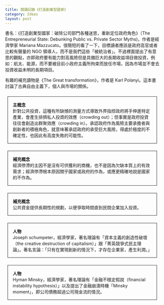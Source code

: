 ```yaml
---
title: 閱讀記錄《打造創業型國家》
category: Ideas
layout: post
---
```


書名：《打造創業型國家：破除公司部門各種迷思，重新定位政府角色》（The Entrepreneurial State: Debunking Public vs. Private Sector Myths)，作者是經濟學家 Mariana Mazzucato。很簡短的看了一下，目標讀者應該是政府高官或者比較有聲量的 NGO 領導人，而不是我們這些「被統治者」。不過裡面提出了有意思的觀點，亦即政府要有能力對高風險但是具備巨大的長期收益項目做投資，例如：航太、能源，而不要被目前小政府主義所拘束而放任市場，因為市場並不會去投資收益未明的長期項目。

有趣的補充讀物是《The Great transformation》，作者是 Karl Polanyi。這本書討論了古典自由主義下，個人與市場的關係。

<style>
.border {
  margin: 1.5rem 0.5rem;
  border: 1px solid;
  display: block;
  padding: 1rem 1rem;
}
</style>

<p class="border"><b>主概念</b><br>針對公共投資，這種有所缺憾的測量方式導致外界指控政府將手伸進特定產業，會產生排擠私人投資的效應（crowding out）；但事實是政府投資往往會創造出群聚效應（crowding in）。承認政府作為風險主要承擔者與創新者的積極角色，就意味著承認政府的承受巨大風險，得處於極度的不確定性，也因此有高度失敗的可能性。</p>

<p class="border"><b>補充概念</b><br>經濟停滯的主因不是沒有可供獲利的商機，也不是因為欠缺本質上的有效需求；經濟停滯根本原因關乎國家或政府的作為，或應更精確地說是國家的不作為。</p>

<p class="border"><b>補充概念</b><br>公共資金提供長期性的規劃，以便爭取時間直到民間企業加入投資。</p>

<p class="border"><b>人物</b><br>Joseph schumpeter，經濟學家，著名理論有「資本主義的創造性破壞（the creative destruction of capitalism）」跟「菁英競爭式民主理論」。著名言論：「只有在實現創新的情況下，才存在企業家，產生利潤。」</p>

<p class="border"><b>人物</b><br>Hyman Minsky，經濟學家，著名理論有「金融不穩定假說（financial instability hypothesis）」以及提出了金融崩潰時機「Minsky moment」，即公司債務超過公司現金流的情況。</p>
